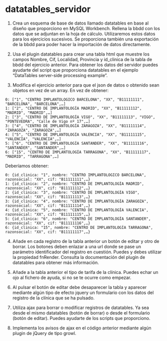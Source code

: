 # datatables_servidor
1. Crea un esquema de base de datos llamado datatables en base al diseño que proporciono en MySQL Workbench. Rellena la bbdd con los datos que se adjuntan en la hoja de cálculo. Utilizaremos estos datos para los ejercicios sucesivos.
Se proporciona también una exportación de la bbdd para poder hacer la importación de datos directamente.

2. Usa el plugin datatables para crear una tabla html que muestre los campos Nombre, Cif, Localidad,  Provincia y id_clinica de la tabla de bbdd del ejercicio anterior. 
Para obtener los datos del servidor puedes ayudarte del script que proporciona datatables en el ejemplo “DataTables server-side processing example”.

3. Modifica el ejercicio anterior para que el json de datos o obtenido sean objetos en vez de un array. 
En vez de obtener:
~~~
0: ["1", "CENTRO IMPLANTOLOGICO BARCELONA", "XX", "B11111111", "BARCELONA", "BARCELONA",…]
1: ["2", "CENTRO DE IMPLANTOLOGÍA MADRID", "XX", "B11111112", "MADRID", "MADRID",…]
2: ["3", "CENTRO DE IMPLANTOLOGÍA VIGO", "XX", "B11111113", "VIGO", "PONTEVEDRA", "Calle de Vigo nº 17",…]
3: ["4", "CENTRO DE IMPLANTOLOGÍA ZARAGOZA", "XX", "B11111114", "ZARAGOZA", "ZARAGOZA",…]
4: ["5", "CENTRO DE IMPLANTOLOGÍA VALENCIA", "XX", "B11111115", "VALENCIA", "VALENCIA",…]
5: ["6", "CENTRO DE IMPLANTOLOGÍA SANTANDER", "XX", "B11111116", "SANTANDER", "SANTANDER",…]
6: ["15", "CENTRO DE IMPLANTOLOGÍA TARRAGONA", "XX", "B11111117", "MADRID", "TARRAGONA",…]
~~~
Deberíamos obtener:
~~~
0: {id_clinica: "1", nombre: "CENTRO IMPLANTOLOGICO BARCELONA", razonsocial: "XX", cif: "B11111111",…}
1: {id_clinica: "2", nombre: "CENTRO DE IMPLANTOLOGÍA MADRID", razonsocial: "XX", cif: "B11111112",…}
2: {id_clinica: "3", nombre: "CENTRO DE IMPLANTOLOGÍA VIGO", razonsocial: "XX", cif: "B11111113",…}
3: {id_clinica: "4", nombre: "CENTRO DE IMPLANTOLOGÍA ZARAGOZA", razonsocial: "XX", cif: "B11111114",…}
4: {id_clinica: "5", nombre: "CENTRO DE IMPLANTOLOGÍA VALENCIA", razonsocial: "XX", cif: "B11111115",…}
5: {id_clinica: "6", nombre: "CENTRO DE IMPLANTOLOGÍA SANTANDER", razonsocial: "XX", cif: "B11111116",…}
6: {id_clinica: "15", nombre: "CENTRO DE IMPLANTOLOGÍA TARRAGONA", razonsocial: "XX", cif: "B11111117",…}
~~~

4. Añade en cada registro de la tabla anterior un botón de editar y otro de borrar. Los botones deben enlazar a una url donde se pase un parámetro identificador del registro en cuestión. Puedes y debes utilizar la propiedad fnRender. Consulta la documentación del plugin de datatables para obtener más información.

5. Añade a la tabla anterior el tipo de tarifa de la clínica. Puedes echar un ojo al fichero de ayuda, si no se te ocurre como empezar.

6. Al pulsar el botón de editar debe desaparecer la tabla y aparecer mediante algún tipo de efecto jquery un formulario con los datos del registro de la clínica que se ha pulsado.

7. Utiliza ajax para borrar o modificar registros de datatables. Ya sea desde el mismo datatables (botón de borrar) o desde el formulario (botón de editar). Puedes ayudarte de los scripts que proporciono.

8. Implementa los avisos de ajax en el código anterior mediante algún plugin de jQuery de tipo growl. 

